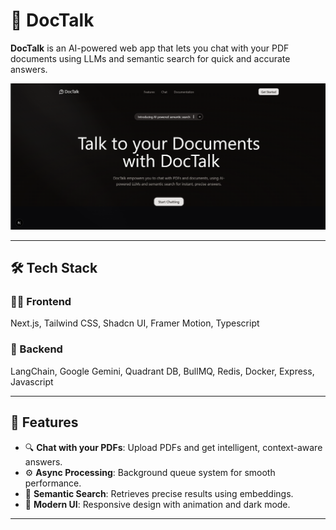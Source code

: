 # 📄 DocTalk

**DocTalk** is an AI-powered web app that lets you chat with your PDF documents using LLMs and semantic search for quick and accurate answers.

![Landing Page](client/public/DocTalk.png)

---

## 🛠 Tech Stack

### 🧑‍🎨 Frontend  
Next.js, Tailwind CSS, Shadcn UI, Framer Motion, Typescript

### 🔧 Backend  
LangChain, Google Gemini, Quadrant DB, BullMQ, Redis, Docker, Express, Javascript

---

## 🚀 Features

- 🔍 **Chat with your PDFs**: Upload PDFs and get intelligent, context-aware answers.
- ⚙️ **Async Processing**: Background queue system for smooth performance.
- 🧠 **Semantic Search**: Retrieves precise results using embeddings.
- 🌙 **Modern UI**: Responsive design with animation and dark mode.

---
